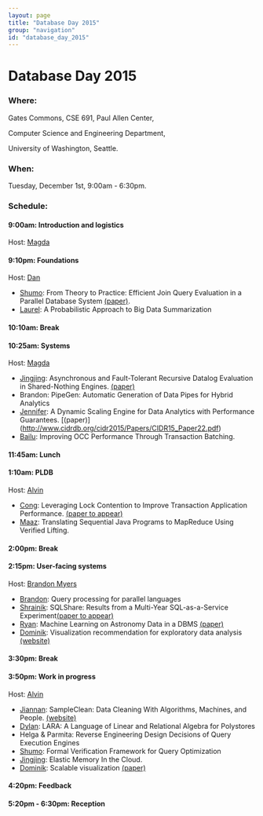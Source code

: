 ```yaml
---
layout: page
title: "Database Day 2015"
group: "navigation"
id: "database_day_2015"
---
```


# Database Day 2015

### **Where**: 

Gates Commons, CSE 691, Paul Allen Center,

Computer Science and Engineering Department,

University of Washington, Seattle.

### **When**: 

Tuesday, December 1st, 9:00am - 6:30pm.

### **Schedule**:

#### 9:00am: Introduction and logistics
Host: [Magda](http://www.cs.washington.edu/people/faculty/magda)

#### 9:10pm: Foundations
Host: [Dan](https://homes.cs.washington.edu/~suciu/)

- [Shumo](http://shumochu.com/): From Theory to Practice: Efficient Join Query Evaluation in a Parallel Database System [(paper)](https://homes.cs.washington.edu/~chushumo/files/sigmod_15_join.pdf).
- [Laurel](http://homes.cs.washington.edu/~ljorr1/): A Probabilistic Approach to Big Data Summarization

#### 10:10am: Break

#### 10:25am: Systems
Host: [Magda](http://www.cs.washington.edu/people/faculty/magda)

- [Jingjing](https://homes.cs.washington.edu/~jwang/): Asynchronous and Fault-Tolerant Recursive Datalog Evaluation in Shared-Nothing Engines. [(paper)](https://homes.cs.washington.edu/~jwang/publications/p2317-wang.pdf)
- Brandon: PipeGen: Automatic Generation of Data Pipes for Hybrid Analytics
- [Jennifer](http://homes.cs.washington.edu/~jortiz16/): A Dynamic Scaling Engine for Data Analytics with Performance Guarantees. [(paper)] (http://www.cidrdb.org/cidr2015/Papers/CIDR15_Paper22.pdf)
- [Bailu](http://www.cs.cornell.edu/~blding/): Improving OCC Performance Through Transaction Batching.

#### 11:45am: Lunch
 
#### 1:10am: PLDB
Host: [Alvin](http://homes.cs.washington.edu/~akcheung/)

- [Cong](http://homes.cs.washington.edu/~congy/): Leveraging Lock Contention to Improve Transaction Application Performance. [(paper to appear)](http://people.csail.mit.edu/congy/papers/vldb16_reorder.pdf)
- [Maaz](http://homes.cs.washington.edu/~maazsaf/): Translating Sequential Java Programs to MapReduce Using Verified Lifting.

#### 2:00pm: Break

#### 2:15pm: User-facing systems
Host: [Brandon Myers](https://homes.cs.washington.edu/~bdmyers/)

- [Brandon](https://homes.cs.washington.edu/~bdmyers/): Query processing for parallel languages 
- [Shrainik](https://homes.cs.washington.edu/~shrainik): SQLShare: Results from a Multi-Year SQL-as-a-Service Experiment[(paper to appear)](https://www.dropbox.com/s/835qvwhbclfuacw/paper.pdf?dl=0)
- [Ryan](https://homes.cs.washington.edu/~maas/):  Machine Learning on Astronomy Data in a DBMS [(paper)](http://dl.acm.org/citation.cfm?id=2803143)
- [Dominik](https://homes.cs.washington.edu/~domoritz): Visualization recommendation for exploratory data analysis [(website)](https://idl.cs.washington.edu/papers/voyager)

#### 3:30pm: Break

#### 3:50pm: Work in progress
Host: [Alvin](http://homes.cs.washington.edu/~akcheung/)

- [Jiannan](http://www.cs.berkeley.edu/~jnwang/): SampleClean: Data Cleaning With Algorithms, Machines, and People. [(website)](http://sampleclean.org/)
- [Dylan](https://www.linkedin.com/in/dylanhutchison): LARA: A Language of Linear and Relational Algebra for Polystores
- Helga & Parmita: Reverse Engineering Design Decisions of Query Execution Engines
- [Shumo](http://shumochu.com/): Formal Verification Framework for Query Optimization
- [Jingjing](https://homes.cs.washington.edu/~jwang/): Elastic Memory In the Cloud.
- [Dominik](https://homes.cs.washington.edu/~domoritz): Scalable visualization [(paper)](http://www.interactive-analysis.org/papers/2015/moritz.pdf)

#### 4:20pm: Feedback

#### 5:20pm - 6:30pm: Reception

